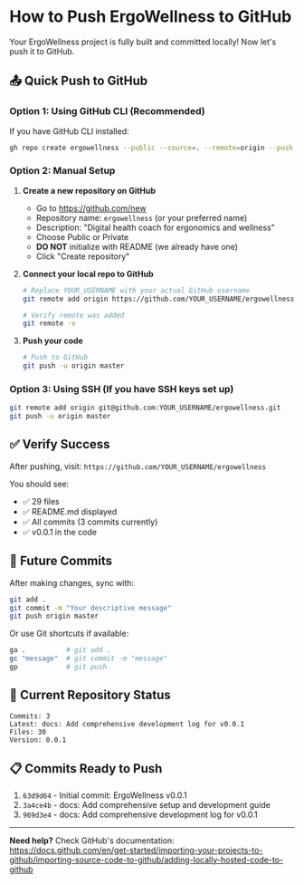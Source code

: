 # How to Push ErgoWellness to GitHub

Your ErgoWellness project is fully built and committed locally! Now let's push it to GitHub.

## 📤 Quick Push to GitHub

### Option 1: Using GitHub CLI (Recommended)
If you have GitHub CLI installed:
```bash
gh repo create ergowellness --public --source=. --remote=origin --push
```

### Option 2: Manual Setup
1. **Create a new repository on GitHub**
   - Go to https://github.com/new
   - Repository name: `ergowellness` (or your preferred name)
   - Description: "Digital health coach for ergonomics and wellness"
   - Choose Public or Private
   - **DO NOT** initialize with README (we already have one)
   - Click "Create repository"

2. **Connect your local repo to GitHub**
   ```bash
   # Replace YOUR_USERNAME with your actual GitHub username
   git remote add origin https://github.com/YOUR_USERNAME/ergowellness.git
   
   # Verify remote was added
   git remote -v
   ```

3. **Push your code**
   ```bash
   # Push to GitHub
   git push -u origin master
   ```

### Option 3: Using SSH (If you have SSH keys set up)
```bash
git remote add origin git@github.com:YOUR_USERNAME/ergowellness.git
git push -u origin master
```

## ✅ Verify Success
After pushing, visit: `https://github.com/YOUR_USERNAME/ergowellness`

You should see:
- ✅ 29 files
- ✅ README.md displayed
- ✅ All commits (3 commits currently)
- ✅ v0.0.1 in the code

## 🔄 Future Commits
After making changes, sync with:
```bash
git add .
git commit -m "Your descriptive message"
git push origin master
```

Or use Git shortcuts if available:
```bash
ga .          # git add .
gc "message"  # git commit -m "message"
gp            # git push
```

## 🎯 Current Repository Status
```
Commits: 3
Latest: docs: Add comprehensive development log for v0.0.1
Files: 30
Version: 0.0.1
```

## 📋 Commits Ready to Push
1. `63d9d64` - Initial commit: ErgoWellness v0.0.1
2. `3a4ce4b` - docs: Add comprehensive setup and development guide
3. `969d3e4` - docs: Add comprehensive development log for v0.0.1

---

**Need help?** Check GitHub's documentation: https://docs.github.com/en/get-started/importing-your-projects-to-github/importing-source-code-to-github/adding-locally-hosted-code-to-github
